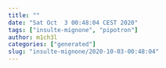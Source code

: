 ```yaml
---
title: ""
date: "Sat Oct  3 00:48:04 CEST 2020"
tags: ["insulte-mignone", "pipotron"]
author: m1ch3l
categories: ["generated"]
slug: "insulte-mignone/2020-10-03-00:48:04"
---
```



